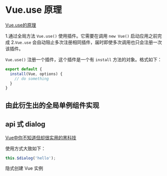 # Vue.use 原理

[Vue.use的原理](https://juejin.cn/post/6859944479223185416)

1.通过全局方法 `Vue.use()` 使用插件。它需要在调用 `new Vue()` 启动应用之前完成
2.`Vue.use` 会自动阻止多次注册相同插件，届时即使多次调用也只会注册一次该插件。

`Vue.use()` 注册一个插件，这个插件是一个有 `install` 方法的对象。格式如下：

```js
export default {
  install(Vue, options) {
    // do something
  }
}
```

## 由此衍生出的全局单例组件实现

## api 式 dialog

[Vue中你不知道但却很实用的黑科技](https://segmentfault.com/a/1190000007694540)

使用方式大致如下：

```js
this.$dialog('hello');
```

隐式创建 Vue 实例
